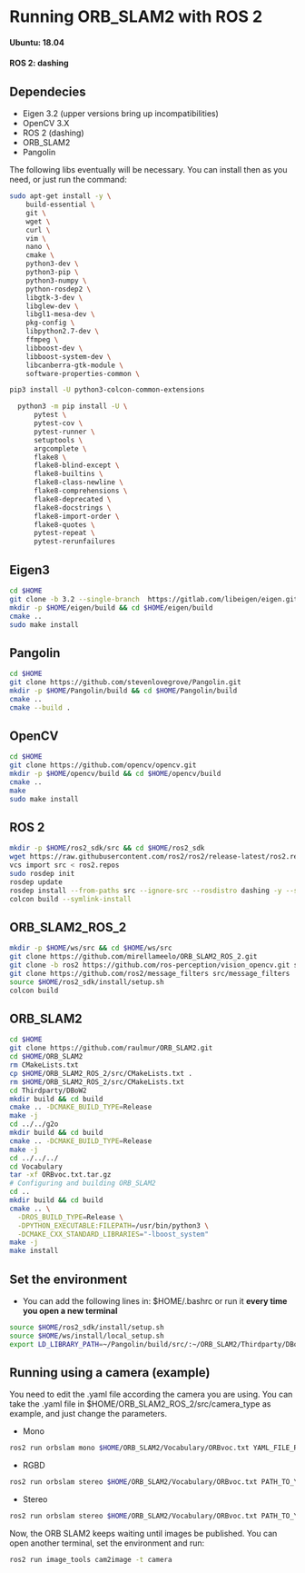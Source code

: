 # Running ORB_SLAM2 with ROS 2
#### Ubuntu: 18.04
#### ROS 2: dashing


## Dependecies

- Eigen 3.2 (upper versions bring up incompatibilities)
- OpenCV 3.X
- ROS 2 (dashing)
- ORB_SLAM2
- Pangolin

The following libs eventually will be necessary. You can install then as you need, or just run the command:

```bash 
sudo apt-get install -y \
	build-essential \
	git \
	wget \
	curl \
	vim \
	nano \
	cmake \	
	python3-dev \
	python3-pip \
	python3-numpy \
	python-rosdep2 \
	libgtk-3-dev \
	libglew-dev \
	libgl1-mesa-dev \
	pkg-config \
	libpython2.7-dev \
	ffmpeg \
	libboost-dev \
	libboost-system-dev \
	libcanberra-gtk-module \
	software-properties-common \
```

```bash
pip3 install -U python3-colcon-common-extensions 
```

``` bash
  python3 -m pip install -U \
	  pytest \
	  pytest-cov \
	  pytest-runner \
	  setuptools \
	  argcomplete \
	  flake8 \
	  flake8-blind-except \
	  flake8-builtins \
	  flake8-class-newline \
	  flake8-comprehensions \
	  flake8-deprecated \
	  flake8-docstrings \
	  flake8-import-order \
	  flake8-quotes \
	  pytest-repeat \
	  pytest-rerunfailures
```

## Eigen3

```bash
cd $HOME
git clone -b 3.2 --single-branch  https://gitlab.com/libeigen/eigen.git
mkdir -p $HOME/eigen/build && cd $HOME/eigen/build
cmake ..
sudo make install
```

## Pangolin 

```bash
cd $HOME
git clone https://github.com/stevenlovegrove/Pangolin.git
mkdir -p $HOME/Pangolin/build && cd $HOME/Pangolin/build
cmake ..
cmake --build .
```

## OpenCV

``` bash
cd $HOME
git clone https://github.com/opencv/opencv.git
mkdir -p $HOME/opencv/build && cd $HOME/opencv/build 
cmake ..
make 
sudo make install
```

## ROS 2

```bash
mkdir -p $HOME/ros2_sdk/src && cd $HOME/ros2_sdk
wget https://raw.githubusercontent.com/ros2/ros2/release-latest/ros2.repos
vcs import src < ros2.repos
sudo rosdep init
rosdep update
rosdep install --from-paths src --ignore-src --rosdistro dashing -y --skip-keys "console_bridge fastcdr fastrtps libopensplice67 rti-connext-dds-5.3.1 urdfdom_headers"
colcon build --symlink-install
```

## ORB_SLAM2_ROS_2

``` bash
mkdir -p $HOME/ws/src && cd $HOME/ws/src
git clone https://github.com/mirellameelo/ORB_SLAM2_ROS_2.git
git clone -b ros2 https://github.com/ros-perception/vision_opencv.git src/vision_opencv
git clone https://github.com/ros2/message_filters src/message_filters
source $HOME/ros2_sdk/install/setup.sh 
colcon build
```

## ORB_SLAM2

```bash 
cd $HOME
git clone https://github.com/raulmur/ORB_SLAM2.git
cd $HOME/ORB_SLAM2
rm CMakeLists.txt
cp $HOME/ORB_SLAM2_ROS_2/src/CMakeLists.txt .
rm $HOME/ORB_SLAM2_ROS_2/src/CMakeLists.txt
cd Thirdparty/DBoW2
mkdir build && cd build
cmake .. -DCMAKE_BUILD_TYPE=Release
make -j
cd ../../g2o
mkdir build && cd build
cmake .. -DCMAKE_BUILD_TYPE=Release
make -j
cd ../../../
cd Vocabulary
tar -xf ORBvoc.txt.tar.gz
# Configuring and building ORB_SLAM2
cd ..
mkdir build && cd build
cmake .. \
  -DROS_BUILD_TYPE=Release \
  -DPYTHON_EXECUTABLE:FILEPATH=/usr/bin/python3 \
  -DCMAKE_CXX_STANDARD_LIBRARIES="-lboost_system"
make -j
make install
```


## Set the environment

-  You can add the following lines in: $HOME/.bashrc or run it **every time you open a new terminal**

``` bash
source $HOME/ros2_sdk/install/setup.sh
source $HOME/ws/install/local_setup.sh
export LD_LIBRARY_PATH=~/Pangolin/build/src/:~/ORB_SLAM2/Thirdparty/DBoW2/lib:~/ORB_SLAM2/Thirdparty/g2o/lib:~/ORB_SLAM2/lib:$LD_LIBRARY_PATH
```

## Running using a camera (example)

You need to edit the .yaml file according the camera you are using. You can take the .yaml file in $HOME/ORB_SLAM2_ROS_2/src/camera_type  as example, and just change the parameters. 

- Mono

``` bash
ros2 run orbslam mono $HOME/ORB_SLAM2/Vocabulary/ORBvoc.txt YAML_FILE_PATH
```

- RGBD 

``` bash
ros2 run orbslam stereo $HOME/ORB_SLAM2/Vocabulary/ORBvoc.txt PATH_TO_YAML_CONFIG_FILE BOOL_RECTIFY
```

-  Stereo

``` bash
ros2 run orbslam stereo $HOME/ORB_SLAM2/Vocabulary/ORBvoc.txt PATH_TO_YAML_CONFIG_FILE BOOL_RECTIFY
```

Now, the ORB SLAM2 keeps waiting until images be published. You can open another terminal, set the environment and run:

``` bash
ros2 run image_tools cam2image -t camera
```

